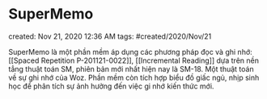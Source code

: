 # SuperMemo

created: Nov 21, 2020 12:36 AM
tags: #created/2020/Nov/21

SuperMemo là một phần mềm áp dụng các phương pháp đọc và ghi nhớ: [[Spaced Repetition P-201121-0022]], [[Incremental Reading]] dựa trên nền tẳng thuật toán SM, phiên bản mới nhất hiện nay là SM-18. Một thuật toán về sự ghi nhớ của Woz. Phần mềm còn tích hợp biểu đồ giấc ngủ, nhịp sinh học để phân tích sự ảnh hưởng đến việc gi nhớ kiến thức mới.